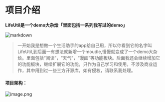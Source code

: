 # 项目介绍

**LifeUtil是一个demo大杂烩「里面包括一系列我写过的demo」**


![markdown](https://www.mdeditor.com/images/logos/markdown.png "markdown")


> 一开始我是想做一个生活助手的app给自己用，所以你看到它的名字叫LifeUtil,到后面一有想法就新增一个moudle,慢慢就变成了一个demo大杂烩。里面包括“阅读”，“天气”，“漫画”等功能板块。后面我还会继续增加它的功能板块，继续扩展它的功能，只作为自己学习和使用，不涉及商业运作，其中用到过一些三方开源库，如有侵权，请联系我处理。


#### 项目架构：


![image.png](https://upload-images.jianshu.io/upload_images/2843561-345d53dd6ccfed5d.png?imageMogr2/auto-orient/strip%7CimageView2/2/w/1240)


